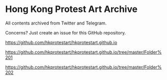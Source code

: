 # Hong Kong Protest Art Archive

All contents archived from Twitter and Telegram.

Concerns? Just create an issue for this GitHub repository.

https://github.com/hkprotestart/hkprotestart.github.io

https://github.com/hkprotestart/hkprotestart.github.io/tree/master/Folder%201

https://github.com/hkprotestart/hkprotestart.github.io/tree/master/Folder%202

